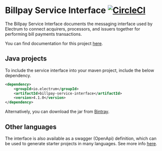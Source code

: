 # Billpay Service Interface  [![CircleCI](https://circleci.com/gh/electrumpayments/billpay-service-interface/tree/master.svg?style=shield)](https://circleci.com/gh/electrumpayments/billpay-service-interface/tree/master)

The Billpay Service Interface documents the messaging interface used by Electrum to connect acquirers, processors, and issuers together for performing bill payments transactions.

You can find documentation for this project [here](https://electrumpayments.github.io/billpay-service-interface-docs/).

## Java projects

To include the service interface into your maven project, include the below dependency.

```xml
<dependency>
    <groupId>io.electrum</groupId>
    <artifactId>billpay-service-interface</artifactId>
    <version>4.1.0</version>
</dependency>
```

Alternatively, you can download the jar from [Bintray](https://bintray.com/electrumpayments/java-open-source/billpay-service-interface).

## Other languages

The interface is also available as a swagger (OpenApi) definition, which can be used to generate starter projects in many languages. See more info [here](https://electrumpayments.github.io/billpay-service-interface-docs/specification/swagger).
